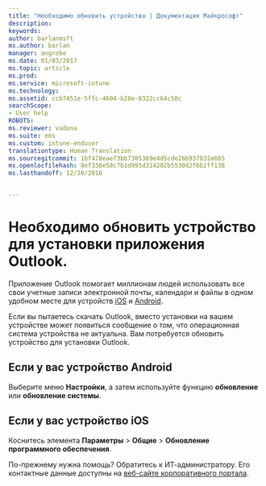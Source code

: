 ```yaml
---
title: "Необходимо обновить устройство | Документация Майкрософт"
description: 
keywords: 
author: barlanmsft
ms.author: barlan
manager: angrobe
ms.date: 01/03/2017
ms.topic: article
ms.prod: 
ms.service: microsoft-intune
ms.technology: 
ms.assetid: ccb7451e-5ffc-4604-b28e-8322cc64c58c
searchScope:
- User help
ROBOTS: 
ms.reviewer: vadona
ms.suite: ems
ms.custom: intune-enduser
translationtype: Human Translation
ms.sourcegitcommit: 1bf478eae73bb7385369e4d5cde26b937831e665
ms.openlocfilehash: 8ef336e58c7b1d995d314202b5530d2f6b2ff138
ms.lasthandoff: 12/30/2016


---
```


# <a name="you-need-to-upgrade-your-device-to-install-the-outlook-app"></a>Необходимо обновить устройство для установки приложения Outlook.

Приложение Outlook помогает миллионам людей использовать все свои учетные записи электронной почты, календари и файлы в одном удобном месте для устройств [iOS](https://itunes.apple.com/us/app/microsoft-outlook-email-calendar/id951937596?mt=8) и [Android](https://play.google.com/store/apps/details?id=com.microsoft.office.outlook).

Если вы пытаетесь скачать Outlook, вместо установки на вашем устройстве может появиться сообщение о том, что операционная система устройства не актуальна. Вам потребуется обновить устройство для установки Outlook.

## <a name="if-you-have-an-android-device"></a>Если у вас устройство Android
Выберите меню **Настройки**, а затем используйте функцию **обновление** или **обновление системы**.

## <a name="if-you-have-an-ios-device"></a>Если у вас устройство iOS
Коснитесь элемента **Параметры** > **Общие** > **Обновление программного обеспечения**.

По-прежнему нужна помощь? Обратитесь к ИТ-администратору. Его контактные данные доступны на [веб-сайте корпоративного портала](http://portal.manage.microsoft.com).

